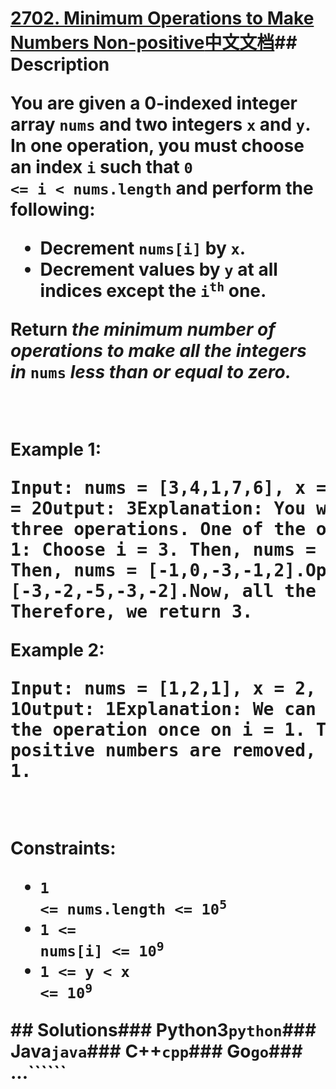 # [2702. Minimum Operations to Make Numbers Non-positive](https://leetcode.com/problems/minimum-operations-to-make-numbers-non-positive)[中文文档](/solution/2700-2799/2702.Minimum%20Operations%20to%20Make%20Numbers%20Non-positive/README.md)## Description<p>You are given a <strong>0-indexed</strong> integer array <code>nums</code> and two integers <code>x</code> and <code>y</code>. In one operation, you must choose an index <code>i</code> such that <code>0 &lt;= i &lt; nums.length</code> and perform the following:</p><ul> <li>Decrement <code>nums[i]</code> by <code>x</code>.</li> <li>Decrement values by <code>y</code> at all indices except the <code>i<sup>th</sup></code> one.</li></ul><p>Return <em>the minimum number of operations to make all the integers in </em><code>nums</code> <em><strong>less than or equal to zero.</strong></em></p><p>&nbsp;</p><p><strong class="example">Example 1:</strong></p><pre><strong>Input:</strong> nums = [3,4,1,7,6], x = 4, y = 2<strong>Output:</strong> 3<strong>Explanation:</strong> You will need three operations. One of the optimal sequence of operations is:Operation 1: Choose i = 3. Then, nums = [1,2,-1,3,4]. Operation 2: Choose i = 3. Then, nums = [-1,0,-3,-1,2].Operation 3: Choose i = 4. Then, nums = [-3,-2,-5,-3,-2].Now, all the numbers in nums are non-positive. Therefore, we return 3.</pre><p><strong class="example">Example 2:</strong></p><pre><strong>Input:</strong> nums = [1,2,1], x = 2, y = 1<strong>Output:</strong> 1<strong>Explanation:</strong> We can perform the operation once on i = 1. Then, nums becomes [0,0,0]. All the positive numbers are removed, and therefore, we return 1.</pre><p>&nbsp;</p><p><strong>Constraints:</strong></p><ul> <li><code>1 &lt;= nums.length &lt;= 10<sup>5</sup></code></li> <li><code>1 &lt;= nums[i] &lt;= 10<sup>9</sup></code></li> <li><code>1 &lt;= y &lt; x &lt;= 10<sup>9</sup></code></li></ul>## Solutions<!-- tabs:start -->### **Python3**`python`### **Java**`java`### **C++**`cpp`### **Go**`go`### **...**``````<!-- tabs:end -->

